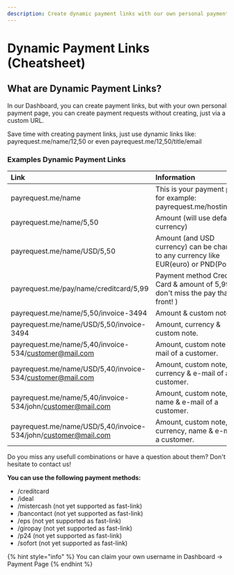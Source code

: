 ```yaml
---
description: Create dynamic payment links with our own personal payment page
---
```


# Dynamic Payment Links \(Cheatsheet\)

## What are Dynamic Payment Links?

In our Dashboard, you can create payment links, but with your own personal payment page, you can create payment requests without creating, just via a custom URL.

Save time with creating payment links, just use dynamic links like: payrequest.me/name/12,50 or even payrequest.me/12,50/title/email

### Examples Dynamic Payment Links

| Link | Information |
| :--- | :--- |
| payrequest.me/name | This is your payment page, for example: payrequest.me/hostingwalk |
| payrequest.me/name/5,50 | Amount \(will use default currency\) |
| payrequest.me/name/USD/5,50 | Amount \(and USD currency\) can be changed to any currency like EUR\(euro\) or PND\(Pound\). |
| payrequest.me/pay/name/creditcard/5,99 | Payment method Credit Card & amount of 5,99 \( don't miss the pay thats in front! \) |
| payrequest.me/name/5,50/invoice-3494 | Amount & custom note |
| payrequest.me/name/USD/5,50/invoice-3494 | Amount, currency & custom note. |
| payrequest.me/name/5,40/invoice-534/customer@mail.com | Amount, custom note & e-mail of a customer. |
| payrequest.me/name/USD/5,40/invoice-534/customer@mail.com | Amount, custom note, currency & e-mail of a customer. |
| payrequest.me/name/5,40/invoice-534/john/customer@mail.com | Amount, custom note, name & e-mail of a customer. |
| payrequest.me/name/USD/5,40/invoice-534/john/customer@mail.com | Amount, custom note, currency, name & e-mail of a customer. |

Do you miss any usefull combinations or have a question about them? Don't hesitate to contact us!

**You can use the following payment methods:**

* /creditcard
* /ideal  
* /mistercash \(not yet supported as fast-link\)
* /bancontact \(not yet supported as fast-link\)
* /eps \(not yet supported as fast-link\)
* /giropay \(not yet supported as fast-link\)
* /p24 \(not yet supported as fast-link\)
* /sofort \(not yet supported as fast-link\)

{% hint style="info" %}
You can claim your own username in Dashboard -&gt; Payment Page
{% endhint %}

